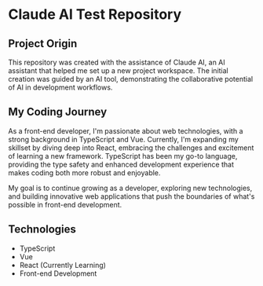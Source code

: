 # Claude AI Test Repository

## Project Origin
This repository was created with the assistance of Claude AI, an AI assistant that helped me set up a new project workspace. The initial creation was guided by an AI tool, demonstrating the collaborative potential of AI in development workflows.

## My Coding Journey
As a front-end developer, I'm passionate about web technologies, with a strong background in TypeScript and Vue. Currently, I'm expanding my skillset by diving deep into React, embracing the challenges and excitement of learning a new framework. TypeScript has been my go-to language, providing the type safety and enhanced development experience that makes coding both more robust and enjoyable.

My goal is to continue growing as a developer, exploring new technologies, and building innovative web applications that push the boundaries of what's possible in front-end development.

## Technologies
- TypeScript
- Vue
- React (Currently Learning)
- Front-end Development
